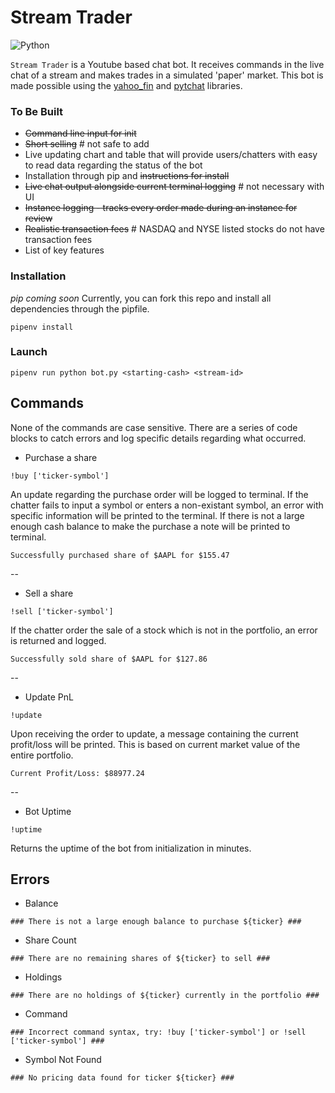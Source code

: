 # Stream Trader

![Python](https://img.shields.io/badge/python-3670A0?style=for-the-badge&logo=python&logoColor=ffdd54)

`Stream Trader` is a Youtube based chat bot. It receives commands in the live chat of a stream and makes trades in a simulated 'paper' market. This bot is made possible using the [yahoo_fin](http://theautomatic.net/yahoo_fin-documentation/) and [pytchat](https://github.com/taizan-hokuto/pytchat) libraries.

### To Be Built
* ~~Command line input for init~~
* ~~Short selling~~ # not safe to add
* Live updating chart and table that will provide users/chatters with easy to read data regarding the status of the bot
* Installation through pip and ~~instructions for install~~
* ~~Live chat output alongside current terminal logging~~ # not necessary with UI
* ~~Instance logging - tracks every order made during an instance for review~~
* ~~Realistic transaction fees~~ # NASDAQ and NYSE listed stocks do not have transaction fees
* List of key features

### Installation
*pip coming soon*
Currently, you can fork this repo and install all dependencies through the pipfile.
```
pipenv install
```

### Launch
```
pipenv run python bot.py <starting-cash> <stream-id>
```

## Commands
None of the commands are case sensitive. There are a series of code blocks to catch errors and log specific details regarding what occurred.

* Purchase a share
```
!buy ['ticker-symbol']
```
An update regarding the purchase order will be logged to terminal.
If the chatter fails to input a symbol or enters a non-existant symbol, an error with specific information will be printed to the terminal. 
If there is not a large enough cash balance to make the purchase a note will be printed to terminal.
```
Successfully purchased share of $AAPL for $155.47
```
--
* Sell a share
```
!sell ['ticker-symbol']
```
If the chatter order the sale of a stock which is not in the portfolio, an error is returned and logged.
```
Successfully sold share of $AAPL for $127.86
```
--
* Update PnL
```
!update
```
Upon receiving the order to update, a message containing the current profit/loss will be printed. This is based on current market value of the entire portfolio.
```
Current Profit/Loss: $88977.24
```
--
* Bot Uptime
```
!uptime
```
Returns the uptime of the bot from initialization in minutes.

## Errors
* Balance
```
### There is not a large enough balance to purchase ${ticker} ###
```

* Share Count
```
### There are no remaining shares of ${ticker} to sell ###
```

* Holdings
```
### There are no holdings of ${ticker} currently in the portfolio ###
```

* Command
```
### Incorrect command syntax, try: !buy ['ticker-symbol'] or !sell ['ticker-symbol'] ###
```

* Symbol Not Found
```
### No pricing data found for ticker ${ticker} ###
```
